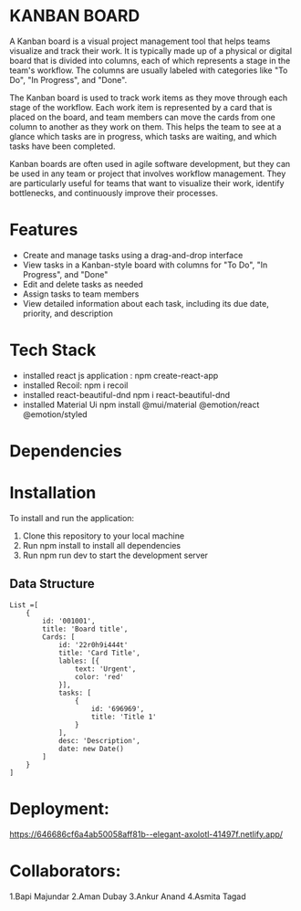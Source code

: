 # KANBAN BOARD

A Kanban board is a visual project management tool that helps teams visualize and track their work. It is typically made up of a physical or digital board that is divided into columns, each of which represents a stage in the team's workflow. The columns are usually labeled with categories like "To Do", "In Progress", and "Done".

The Kanban board is used to track work items as they move through each stage of the workflow. Each work item is represented by a card that is placed on the board, and team members can move the cards from one column to another as they work on them. This helps the team to see at a glance which tasks are in progress, which tasks are waiting, and which tasks have been completed.

Kanban boards are often used in agile software development, but they can be used in any team or project that involves workflow management. They are particularly useful for teams that want to visualize their work, identify bottlenecks, and continuously improve their processes.

# Features

- Create and manage tasks using a drag-and-drop interface
- View tasks in a Kanban-style board with columns for "To Do", "In Progress", and "Done"
- Edit and delete tasks as needed
- Assign tasks to team members
- View detailed information about each task, including its due date, priority, and description

# Tech Stack

- installed react js application :
  npm create-react-app
- installed Recoil:
  npm i recoil
- installed react-beautiful-dnd
  npm i react-beautiful-dnd
- installed Material Ui
  npm install @mui/material @emotion/react @emotion/styled

# Dependencies

# Installation

To install and run the application:

1. Clone this repository to your local machine
2. Run npm install to install all dependencies
3. Run npm run dev to start the development server

## Data Structure

```
List =[
    {
        id: '001001',
        title: 'Board title',
        Cards: [
            id: '22r0h9i444t'
            title: 'Card Title',
            lables: [{
                text: 'Urgent',
                color: 'red'
            }],
            tasks: [
                {
                    id: '696969',
                    title: 'Title 1'
                }
            ],
            desc: 'Description',
            date: new Date()
        ]
    }
]
```
# Deployment:
  https://646686cf6a4ab50058aff81b--elegant-axolotl-41497f.netlify.app/
# Collaborators:

1.Bapi Majundar
2.Aman Dubay
3.Ankur Anand
4.Asmita Tagad
